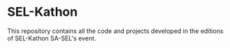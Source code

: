 # SEL-Kathon
This repository contains all the code and projects developed in the editions of SEL-Kathon SA-SEL's event.
